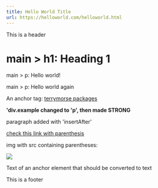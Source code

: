 ```yaml
---
title: Hello World Title  
url: https://helloworld.com/helloworld.html  
---
```


This is a header

# main > h1: Heading 1

main > p: Hello world!

main > p: Hello world again

An anchor tag: [terrymorse packages](https://example.com/packages/index.html)

**'div.example changed to 'p', then made STRONG**

paragraph added with 'insertAfter'

[check this link with parenthesis](https://example.com/#with-a%28open-paren)

img with src containing parentheses:  

![](https://terrymorse.com/imgs/myelevation-iphone-mockup.png?v=with%28par%29)

Text of an anchor element that should be converted to text

This is a footer
